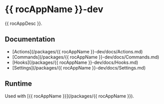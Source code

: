 # {{ rocAppName }}-dev
{{ rocAppDesc }}.

## Documentation
- [Actions](/packages/{{ rocAppName }}-dev/docs/Actions.md)
- [Commands](/packages/{{ rocAppName }}-dev/docs/Commands.md)
- [Hooks](/packages/{{ rocAppName }}-dev/docs/Hooks.md)
- [Settings](/packages/{{ rocAppName }}-dev/docs/Settings.md)

## Runtime
Used with [{{ rocAppName }}](/packages/{{ rocAppName }}).
